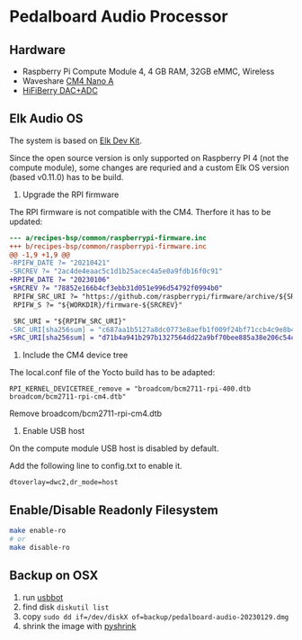 # Pedalboard Audio Processor

## Hardware
* Raspberry Pi Compute Module 4, 4 GB RAM, 32GB eMMC, Wireless
* Waveshare [CM4 Nano A](https://www.waveshare.com/wiki/CM4-NANO-A)
* [HiFiBerry DAC+ADC](https://www.hifiberry.com/shop/boards/hifiberry-dac-adc-pro/)

##  Elk Audio OS

The system is based on [Elk Dev Kit](https://elk-audio.github.io/elk-docs/html/index.html).

Since the open source version is only supported on Raspberry PI 4 (not the compute module),
some changes are requried and a custom Elk OS version (based v0.11.0) has to be build.


1. Upgrade the RPI firmware

The RPI firmware is not compatible with the CM4. Therfore it has to be updated:

```diff
--- a/recipes-bsp/common/raspberrypi-firmware.inc
+++ b/recipes-bsp/common/raspberrypi-firmware.inc
@@ -1,9 +1,9 @@
-RPIFW_DATE ?= "20210421"
-SRCREV ?= "2ac4de4eaac5c1d1b25acec4a5e0a9fdb16f0c91"
+RPIFW_DATE ?= "20230106"
+SRCREV ?= "78852e166b4cf3ebb31d051e996d54792f0994b0"
 RPIFW_SRC_URI ?= "https://github.com/raspberrypi/firmware/archive/${SRCREV}.tar.gz;downloadfilename=raspberrypi-firmware-${SRCREV}.tar.gz"
 RPIFW_S ?= "${WORKDIR}/firmware-${SRCREV}"

 SRC_URI = "${RPIFW_SRC_URI}"
-SRC_URI[sha256sum] = "c687aa1b5127a8dc0773e8aefb1f009f24bf71ccb4c9e8b40a1d46cbbb7bee0c"
+SRC_URI[sha256sum] = "d71b4a941b297b1327564dd22a9bf70bee885a38e206c54cebec91b4824e21d8"
```

1. Include the CM4 device tree

The local.conf file of the Yocto build has to be adapted:

```
RPI_KERNEL_DEVICETREE_remove = "broadcom/bcm2711-rpi-400.dtb broadcom/bcm2711-rpi-cm4.dtb"
```

Remove broadcom/bcm2711-rpi-cm4.dtb

1. Enable USB host

On the compute module USB host is disabled by default.

Add the following line to config.txt to enable it.

```
dtoverlay=dwc2,dr_mode=host
```

## Enable/Disable Readonly Filesystem

```bash
make enable-ro
# or
make disable-ro
```

## Backup on OSX

1. run [usbbot](https://github.com/raspberrypi/usbboot)
2. find disk `diskutil list`
3. copy `sudo dd if=/dev/diskX of=backup/pedalboard-audio-20230129.dmg`
4. shrink the image with [pyshrink](https://github.com/lisanet/PiShrink-macOS)


